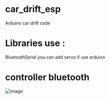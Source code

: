 # car_drift_esp
Arduino car drift code 

# Libraries use : 
BluetoothSerial
you can add servo if use arduino


# controller bluetooth
![image](https://user-images.githubusercontent.com/68758566/181378891-c6b4632e-9077-4c40-aa18-b499d7d5d8ad.png)
